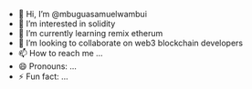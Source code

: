 - 👋 Hi, I’m @mbuguasamuelwambui
- 👀 I’m interested in solidity
- 🌱 I’m currently learning remix etherum
- 💞️ I’m looking to collaborate on web3 blockchain developers
- 📫 How to reach me ...
- 😄 Pronouns: ...
- ⚡ Fun fact: ...

<!---
mbuguasamuelwambui/mbuguasamuelwambui is a ✨ special ✨ repository because its `README.md` (this file) appears on your GitHub profile.
You can click the Preview link to take a look at your changes.
--->
